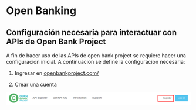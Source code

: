 # Open Banking

## Configuración necesaria para interactuar con APIs de Open Bank Project

A fin de hacer uso de las APIs de open bank project se requiere hacer una configuracion inicial. A continuacion se define la configuracion necesaria:

1. Ingresar en [openbankproject.com/](https://apisandbox.openbankproject.com/ "Open Bank Project")
   
2. Crear una cuenta
   
![Register](Register.png "Register")

 

